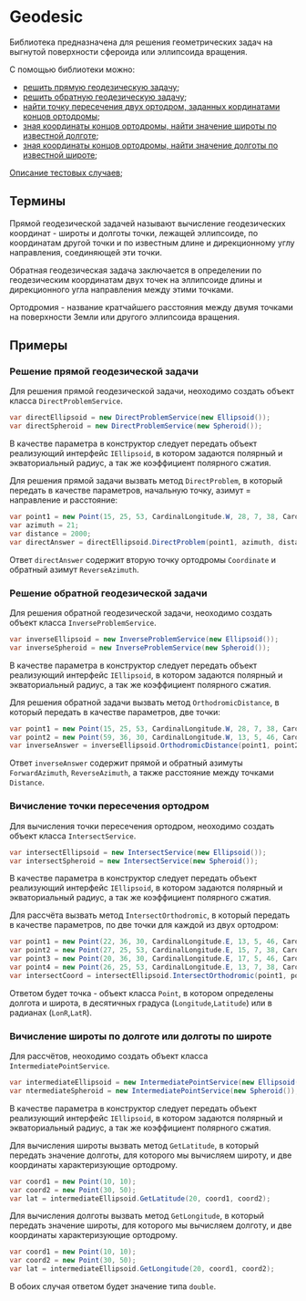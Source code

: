 # Geodesic

Библиотека предназначена для решения геометрических задач на выгнутой поверхности сфероида или эллипсоида вращения.

С помощью библиотеки можно:
* [решить прямую геодезическую задачу](#Header1);
* [решить обратную геодезическую задачу](#Header2);
* [найти точку пересечения двух ортодром, заданных кординатами концов ортодромы](#Header3);
* [зная координаты концов ортодромы, найти значение широты по известной долготе](#Header4);
* [зная координаты концов ортодромы, найти значение долготы по известной широте](#Header4);

[Описание тестовых случаев](https://github.com/Tkachenko-Ivan/Geodesic/tree/master/GeodesicLibrary/GeodesicLibraryTests);

## Термины

Прямой геодезической задачей называют вычисление геодезических координат - широты и долготы точки, лежащей эллипсоиде, по координатам другой точки и по известным длине и дирекционному углу направления, соединяющей эти точки.

Обратная геодезическая задача заключается в определении по геодезическим координатам двух точек на эллипсоиде длины и дирекционного угла направления между этими точками.

Ортодромия - название кратчайшего расстояния между двумя точками на поверхности Земли или другого эллипсоида вращения.

## Примеры

### <a name="Header1"></a> Решение прямой геодезической задачи

Для решения прямой геодезической задачи, неоходимо создать объект класса `DirectProblemService`.

```C#
var directEllipsoid = new DirectProblemService(new Ellipsoid());
var directSpheroid = new DirectProblemService(new Spheroid());
```

В качестве параметра в конструктор следует передать объект реализующий интерфейс `IEllipsoid`, в котором задаются полярный и экваториальный радиус, а так же коэффициент полярного сжатия.

Для решения прямой задачи вызвать метод `DirectProblem`, в который передать в качестве параметров, начальную точку, азимут = направление и расстояние:

```C#
var point1 = new Point(15, 25, 53, CardinalLongitude.W, 28, 7, 38, CardinalLatitude.N);
var azimuth = 21;
var distance = 2000;
var directAnswer = directEllipsoid.DirectProblem(point1, azimuth, distance);
```

Ответ `directAnswer` содержит вторую точку ортодромы `Сoordinate` и обратный азимут `ReverseAzimuth`.

### <a name="Header2"></a> Решение обратной геодезической задачи

Для решения обратной геодезической задачи, неоходимо создать объект класса `InverseProblemService`.

```C#
var inverseEllipsoid = new InverseProblemService(new Ellipsoid());
var inverseSpheroid = new InverseProblemService(new Spheroid());
```

В качестве параметра в конструктор следует передать объект реализующий интерфейс `IEllipsoid`, в котором задаются полярный и экваториальный радиус, а так же коэффициент полярного сжатия.

Для решения обратной задачи вызвать метод `OrthodromicDistance`, в который передать в качестве параметров, две точки:

```C#
var point1 = new Point(15, 25, 53, CardinalLongitude.W, 28, 7, 38, CardinalLatitude.N);
var point2 = new Point(59, 36, 30, CardinalLongitude.W, 13, 5, 46, CardinalLatitude.N);
var inverseAnswer = inverseEllipsoid.OrthodromicDistance(point1, point2);
```

Ответ `inverseAnswer` содержит прямой и обратный азимуты `ForwardAzimuth`, `ReverseAzimuth`, а также расстояние между точками `Distance`.

### <a name="Header3"></a> Вичисление точки пересечения ортодром

Для вычисления точки пересечения ортодром, неоходимо создать объект класса `IntersectService`.

```C#
var intersectEllipsoid = new IntersectService(new Ellipsoid());
var intersectSpheroid = new IntersectService(new Spheroid());
```

В качестве параметра в конструктор следует передать объект реализующий интерфейс `IEllipsoid`, в котором задаются полярный и экваториальный радиус, а так же коэффициент полярного сжатия.

Для рассчёта вызвать метод `IntersectOrthodromic`, в который передать в качестве параметров, по две точки для каждой из двух ортодром:

```C#
var point1 = new Point(22, 36, 30, CardinalLongitude.E, 13, 5, 46, CardinalLatitude.N);
var point2 = new Point(27, 25, 53, CardinalLongitude.E, 15, 7, 38, CardinalLatitude.N);
var point3 = new Point(20, 36, 30, CardinalLongitude.E, 17, 5, 46, CardinalLatitude.N);
var point4 = new Point(26, 25, 53, CardinalLongitude.E, 13, 7, 38, CardinalLatitude.N);
var intersectCoord = intersectEllipsoid.IntersectOrthodromic(point1, point2, point3, point4);
```

Ответом будет точка - объект класса `Point`, в котором определены долгота и широта, в десятичных градуса (`Longitude`,`Latitude`) или в радианах (`LonR`,`LatR`).

### <a name="Header4"></a> Вичисление широты по долготе или долготы по широте 

Для рассчётов, неоходимо создать объект класса `IntermediatePointService`.

```C#
var intermediateEllipsoid = new IntermediatePointService(new Ellipsoid());
var ntermediateSpheroid = new IntermediatePointService(new Spheroid());
```

В качестве параметра в конструктор следует передать объект реализующий интерфейс `IEllipsoid`, в котором задаются полярный и экваториальный радиус, а так же коэффициент полярного сжатия.

Для вычисления широты вызвать метод `GetLatitude`, в который передать значение долготы, для которого мы вычисляем широту, и две координаты характеризующие ортодрому.

```C#
var coord1 = new Point(10, 10);
var coord2 = new Point(30, 50);
var lat = intermediateEllipsoid.GetLatitude(20, coord1, coord2);
```

Для вычисления долготы вызвать метод `GetLongitude`, в который передать значение широты, для которого мы вычисляем долготу, и две координаты характеризующие ортодрому.

```C#
var coord1 = new Point(10, 10);
var coord2 = new Point(30, 50);
var lat = intermediateEllipsoid.GetLongitude(20, coord1, coord2);
```

В обоих случая ответом будет значение типа `double`.
